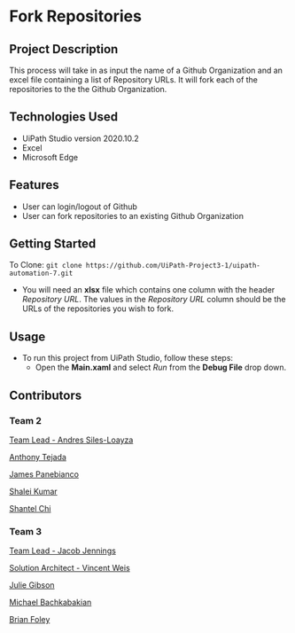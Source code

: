 # Fork Repositories
## Project Description
This process will take in as input the name of a Github Organization and an excel file containing a list of Repository URLs. It will fork each of the repositories to the the Github Organization.

## Technologies Used
- UiPath Studio version 2020.10.2
- Excel
- Microsoft Edge

## Features
- User can login/logout of Github
- User can fork repositories to an existing Github Organization

## Getting Started
To Clone: `git clone https://github.com/UiPath-Project3-1/uipath-automation-7.git`
- You will need an **xlsx** file which contains one column with the header *Repository URL*. The values in the *Repository URL* column should be the URLs of the repositories you wish to fork.

## Usage
- To run this project from UiPath Studio, follow these steps:
    - Open the **Main.xaml** and select *Run* from the **Debug File** drop down.

## Contributors
### Team 2
<a href='https://github.com/andressiles'>Team Lead - Andres Siles-Loayza</a>

<a href='https://github.com/antonyt96'>Anthony Tejada</a>

<a href='https://github.com/jamesPan3'>James Panebianco</a>

<a href='https://github.com/shakum25'>Shalei Kumar</a>

<a href='https://github.com/schigit'>Shantel Chi</a>

### Team 3
<a href='https://github.com/jjennings510'>Team Lead - Jacob Jennings</a>

<a href='https://github.com/vrobweis'>Solution Architect - Vincent Weis</a>

<a href='https://github.com/JAGibW'>Julie Gibson</a>

<a href='https://github.com/MBachkabakian'>Michael Bachkabakian</a>

<a href='https://github.com/foleyb25'>Brian Foley</a>